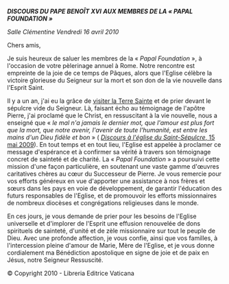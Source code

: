***DISCOURS DU PAPE BENOÎT XVI*** ***AUX MEMBRES DE LA « *PAPAL FOUNDATION* »***

*Salle Clémentine* *Vendredi 16 avril 2010*

Chers amis,

Je suis heureux de saluer les membres de la « *Papal Foundation* », à l'occasion de votre pèlerinage annuel à Rome. Notre rencontre est empreinte de la joie de ce temps de Pâques, alors que l'Eglise célèbre la victoire glorieuse du Seigneur sur la mort et son don de la vie nouvelle dans l'Esprit Saint.

Il y a un an, j'ai eu la grâce de [visiter la Terre Sainte](/content/benedict-xvi/fr/travels/2009/index_holy-land.html) et de prier devant le sépulcre vide du Seigneur. Là, faisant écho au témoignage de l'apôtre Pierre, j'ai proclamé que le Christ, en ressuscitant à la vie nouvelle, nous a enseigné que « *le mal n'a jamais le dernier mot, que l'amour est plus fort que la mort, que notre avenir, l'avenir de toute l'humanité, est entre les mains d'un Dieu fidèle et bon* » ( [*Discours à l'église du Saint-Sépulcre*, 15 mai 2009](/content/benedict-xvi/fr/speeches/2009/may/documents/hf_ben-xvi_spe_20090515_santo-sepolcro.html)). En tout temps et en tout lieu, l'Eglise est appelée à proclamer ce message d'espérance et à confirmer sa vérité à travers son témoignage concret de sainteté et de charité. La « *Papal Foundation* » a poursuivi cette mission d'une façon particulière, en soutenant une vaste gamme d'œuvres caritatives chères au cœur du Successeur de Pierre. Je vous remercie pour vos efforts généreux en vue d'apporter une assistance à nos frères et sœurs dans les pays en voie de développement, de garantir l'éducation des futurs responsables de l'Eglise, et de promouvoir les efforts missionnaires de nombreux diocèses et congrégations religieuses dans le monde.

En ces jours, je vous demande de prier pour les besoins de l'Eglise universelle et d'implorer de l'Esprit une effusion renouvelée de dons spirituels de sainteté, d'unité et de zèle missionnaire sur tout le peuple de Dieu. Avec une profonde affection, je vous confie, ainsi que vos familles, à l'intercession pleine d'amour de Marie, Mère de l'Eglise, et je vous donne cordialement ma Bénédiction apostolique en signe de joie et de paix en Jésus, notre Seigneur Ressuscité.

© Copyright 2010 - Libreria Editrice Vaticana